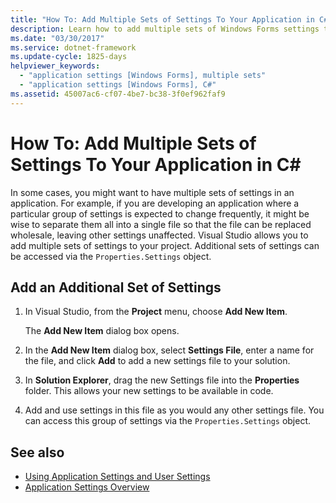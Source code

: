 ```yaml
---
title: "How To: Add Multiple Sets of Settings To Your Application in C#"
description: Learn how to add multiple sets of Windows Forms settings to your application in C# by using Visual Studio.
ms.date: "03/30/2017"
ms.service: dotnet-framework
ms.update-cycle: 1825-days
helpviewer_keywords:
  - "application settings [Windows Forms], multiple sets"
  - "application settings [Windows Forms], C#"
ms.assetid: 45007ac6-cf07-4be7-bc38-3f0ef962faf9
---
```

# How To: Add Multiple Sets of Settings To Your Application in C\#

In some cases, you might want to have multiple sets of settings in an application. For example, if you are developing an application where a particular group of settings is expected to change frequently, it might be wise to separate them all into a single file so that the file can be replaced wholesale, leaving other settings unaffected. Visual Studio allows you to add multiple sets of settings to your project. Additional sets of settings can be accessed via the `Properties.Settings` object.

## Add an Additional Set of Settings

1. In Visual Studio, from the **Project** menu, choose **Add New Item**.

   The **Add New Item** dialog box opens.

2. In the **Add New Item** dialog box, select **Settings File**, enter a name for the file, and click **Add** to add a new settings file to your solution.

3. In **Solution Explorer**, drag the new Settings file into the **Properties** folder. This allows your new settings to be available in code.

4. Add and use settings in this file as you would any other settings file. You can access this group of settings via the `Properties.Settings` object.

## See also

- [Using Application Settings and User Settings](using-application-settings-and-user-settings.md)
- [Application Settings Overview](application-settings-overview.md)
